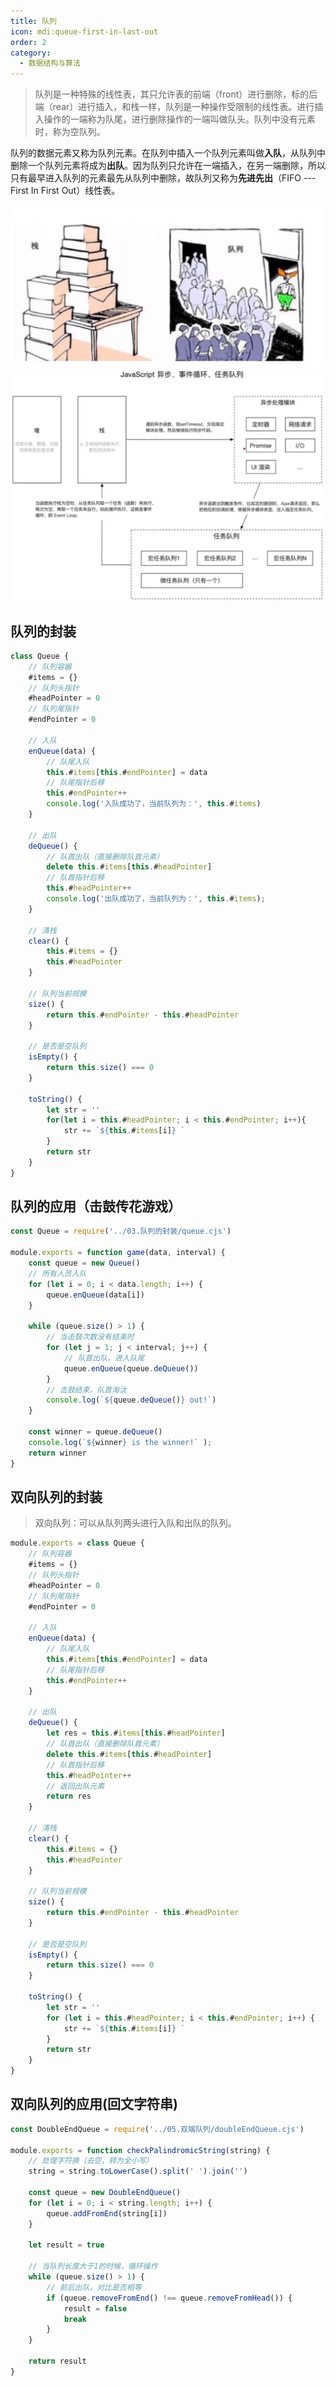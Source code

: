 ```yaml
---
title: 队列
icon: mdi:queue-first-in-last-out
order: 2
category:
  - 数据结构与算法
---
```


> 队列是一种特殊的线性表，其只允许表的前端（front）进行删除，标的后端（rear）进行插入，和栈一样，队列是一种操作受限制的线性表。进行插入操作的一端称为队尾，进行删除操作的一端叫做队头。队列中没有元素时，称为空队列。

队列的数据元素又称为队列元素。在队列中插入一个队列元素叫做**入队**，从队列中删除一个队列元素将成为**出队**。因为队列只允许在一端插入，在另一端删除，所以只有最早进入队列的元素最先从队列中删除，故队列又称为**先进先出**（FIFO --- First In First Out）线性表。

<img src="../../../.vuepress/public/assets/images/more-than-code/data-structure/image-20230504215747053-1705847565766-3.png" alt="image-20230504215747053" style="zoom:50%;" />

<img src="../../../.vuepress/public/assets/images/more-than-code/data-structure/image-20230504215910674-1705847565767-4.png" alt="image-20230504215910674" style="zoom: 67%;" />

## 队列的封装

````javascript
class Queue {
    // 队列容器
    #items = {}
    // 队列头指针
    #headPointer = 0
    // 队列尾指针
    #endPointer = 0

    // 入队
    enQueue(data) {
        // 队尾入队
        this.#items[this.#endPointer] = data
        // 队尾指针后移
        this.#endPointer++
        console.log('入队成功了，当前队列为：', this.#items)
    }

    // 出队
    deQueue() {
        // 队首出队（直接删除队首元素）
        delete this.#items[this.#headPointer]
        // 队首指针后移
        this.#headPointer++
        console.log('出队成功了，当前队列为：', this.#items);
    }

    // 清栈
    clear() {
        this.#items = {}
        this.#headPointer
    }

    // 队列当前规模
    size() {
        return this.#endPointer - this.#headPointer
    }

    // 是否是空队列
    isEmpty() {
        return this.size() === 0
    }

    toString() {
        let str = ''
        for(let i = this.#headPointer; i < this.#endPointer; i++){
            str += `${this.#items[i]} `
        }
        return str
    }
}
````

## 队列的应用（击鼓传花游戏）

````javascript
const Queue = require('../03.队列的封装/queue.cjs')

module.exports = function game(data, interval) {
    const queue = new Queue()
    // 所有人员入队
    for (let i = 0; i < data.length; i++) {
        queue.enQueue(data[i])
    }

    while (queue.size() > 1) {
        // 当击鼓次数没有结束时
        for (let j = 1; j < interval; j++) {
            // 队首出队，进入队尾
            queue.enQueue(queue.deQueue())
        }
        // 击鼓结束，队首淘汰
        console.log(`${queue.deQueue()} out!`)
    }

    const winner = queue.deQueue()
    console.log(`${winner} is the winner!` );
    return winner
}
````

## 双向队列的封装

> 双向队列：可以从队列两头进行入队和出队的队列。

````javascript
module.exports = class Queue {
    // 队列容器
    #items = {}
    // 队列头指针
    #headPointer = 0
    // 队列尾指针
    #endPointer = 0

    // 入队
    enQueue(data) {
        // 队尾入队
        this.#items[this.#endPointer] = data
        // 队尾指针后移
        this.#endPointer++
    }

    // 出队
    deQueue() {
        let res = this.#items[this.#headPointer]
        // 队首出队（直接删除队首元素）
        delete this.#items[this.#headPointer]
        // 队首指针后移
        this.#headPointer++
        // 返回出队元素
        return res
    }

    // 清栈
    clear() {
        this.#items = {}
        this.#headPointer
    }

    // 队列当前规模
    size() {
        return this.#endPointer - this.#headPointer
    }

    // 是否是空队列
    isEmpty() {
        return this.size() === 0
    }

    toString() {
        let str = ''
        for (let i = this.#headPointer; i < this.#endPointer; i++) {
            str += `${this.#items[i]} `
        }
        return str
    }
}
````

## 双向队列的应用(回文字符串)

````javascript
const DoubleEndQueue = require('../05.双端队列/doubleEndQueue.cjs')

module.exports = function checkPalindromicString(string) {
    // 处理字符换（去空，转为全小写）
    string = string.toLowerCase().split(' ').join('')

    const queue = new DoubleEndQueue()
    for (let i = 0; i < string.length; i++) {
        queue.addFromEnd(string[i])
    }

    let result = true

    // 当队列长度大于1的时候，循环操作
    while (queue.size() > 1) {
        // 前后出队，对比是否相等
        if (queue.removeFromEnd() !== queue.removeFromHead()) {
            result = false
            break
        }
    }

    return result
}
````